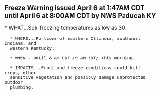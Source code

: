 <p>
   <h2>Freeze Warning issued April 6 at 1:47AM CDT until April 6 at 8:00AM CDT by NWS Paducah KY</h2>
   <div style="font-size:120%">* WHAT...Sub-freezing temperatures as low as 30.
      
      * WHERE...Portions of southern Illinois, southwest Indiana, and
      western Kentucky.
      
      * WHEN...Until 8 AM CDT /9 AM EDT/ this morning.
      
      * IMPACTS...Frost and freeze conditions could kill crops, other
      sensitive vegetation and possibly damage unprotected outdoor
      plumbing.
   </div>
</p>